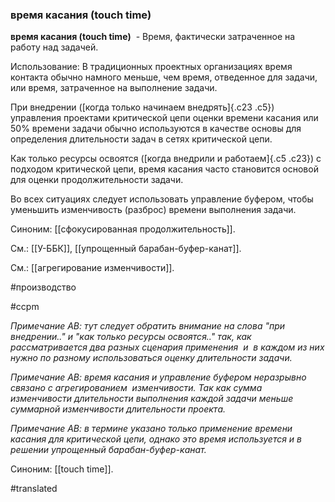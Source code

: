 ### время касания (touch time)

**время касания (touch time)**  - Время, фактически затраченное на работу над задачей.

Использование: В традиционных проектных организациях время контакта обычно намного меньше, чем время, отведенное для задачи, или время, затраченное на выполнение задачи.

При внедрении ([когда только начинаем внедрять]{.c23 .c5}) управления проектами критической цепи оценки времени касания или 50% времени задачи обычно используются в качестве основы для определения длительности задач в сетях критической цепи.

Как только ресурсы освоятся ([когда внедрили и работаем]{.c5 .c23}) с подходом критической цепи, время касания часто становится основой для оценки продолжительности задачи.

Во всех ситуациях следует использовать управление буфером, чтобы уменьшить изменчивость (разброс) времени выполнения задачи.

Синоним: [[сфокусированная продолжительность]].

См.: [[У-ББК]], [[упрощенный барабан-буфер-канат]].

См.: [[агрегирование изменчивости]].

#производство

#ccpm

*Примечание АВ: тут следует обратить внимание на слова "при внедрении.." и "как только ресурсы освоятся.." так, как рассматривается два разных сценария применения  и  в каждом из них нужно по разному использоваться оценку длительности задачи.*

*Примечание АВ: время касания и управление буфером неразрывно связано с агрегированием  изменчивости. Так как сумма изменчивости длительности выполнения каждой задачи меньше суммарной изменчивости длительности проекта.*

*Примечание АВ: в термине указано только применение времени касания для критической цепи, однако это время используется и в решении упрощенный барабан-буфер-канат.*

Синоним: [[touch time]].

#translated

